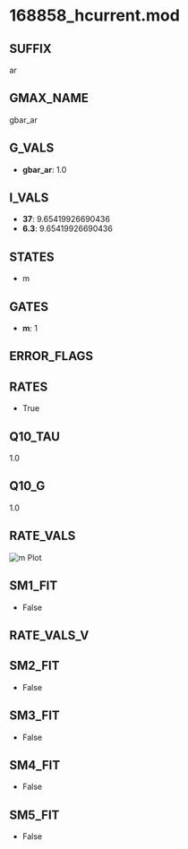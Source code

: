 # 168858_hcurrent.mod

## SUFFIX

ar

## GMAX_NAME

gbar_ar

## G_VALS

- **gbar_ar**: 1.0

## I_VALS

- **37**: 9.65419926690436
- **6.3**: 9.65419926690436

## STATES

- m

## GATES

- **m**: 1

## ERROR_FLAGS


## RATES

- True

## Q10_TAU

1.0

## Q10_G

1.0

## RATE_VALS

![m Plot](/Users/pbozelos/Dropbox/icg-Chai-Panos/supermodels/output_markdown_files/IH/168858_hcurrent.mod/images/m.png)

## SM1_FIT

- False

## RATE_VALS_V

## SM2_FIT

- False

## SM3_FIT

- False

## SM4_FIT

- False

## SM5_FIT

- False

